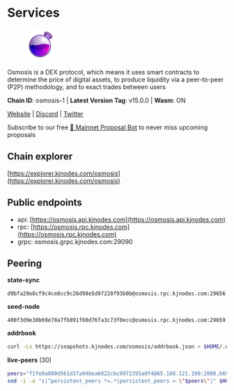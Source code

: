 # Services

<figure><img src="https://raw.githubusercontent.com/kj89/cosmos-images/main/logos/osmosis.png" alt=""><figcaption></figcaption></figure>

Osmosis is a DEX protocol, which means it uses smart contracts  to determine the price of digital assets, to produce liquidity  via a peer-to-peer (P2P) methodology, and to exact trades between users

**Chain ID**: osmosis-1 | **Latest Version Tag**: v15.0.0 | **Wasm**: ON

[Website](https://osmosis.zone) | [Discord](https://discord.gg/osmosis) | [Twitter](https://twitter.com/osmosiszone)



Subscribe to our free [🤖 Mainnet Proposal Bot](https://t.me/kjnodes_proposal_bot) to never miss upcoming proposals


## Chain explorer
[https://explorer.kjnodes.com/osmosis](https://explorer.kjnodes.com/osmosis)

## Public endpoints

* api: [https://osmosis.api.kjnodes.com](https://osmosis.api.kjnodes.com)
* rpc: [https://osmosis.rpc.kjnodes.com](https://osmosis.rpc.kjnodes.com)
* grpc: osmosis.grpc.kjnodes.com:29090

## Peering

**state-sync**

```text
d9bfa29e0cf9c4ce0cc9c26d98e5d97228f93b0b@osmosis.rpc.kjnodes.com:29656
```

**seed-node**

```text
400f3d9e30b69e78a7fb891f60d76fa3c73f0ecc@osmosis.rpc.kjnodes.com:29659
```

**addrbook**
```bash
curl -Ls https://snapshots.kjnodes.com/osmosis/addrbook.json > $HOME/.osmosisd/config/addrbook.json
```

**live-peers** (30)
```bash
peers="f1fe0a080d561d37a94bea6022cbc0972395a0f4@65.108.121.190:2000,b69e57cd6f796ac5d6efb1a834163365c37cbfa8@78.46.69.29:26656,ec929701754be057fb38c824fc127e26add9c900@138.201.121.185:26666,0419c998d6aac0afdb05808ad9a935670248e209@65.108.204.56:26656,d9bfa29e0cf9c4ce0cc9c26d98e5d97228f93b0b@65.109.88.38:29656,4e38d3caa1554d7f46a2654fa9997554c13f61f2@95.216.96.61:26656,23d67702fc76a2f3b3f3b74876727934843cff94@195.14.6.2:26656,b6ec9c7284b45eb912b01c192f7ffd8ef7508ec7@51.81.123.33:26656,807eda3abecff79df294d127cf58d6d5e07393ee@67.209.54.21:26656,af678c610cf37bf5d443efdba7ac1354f104415c@137.184.9.18:32644,13d17adf418ceab5528096dcacf130830fee2b86@35.215.50.201:26656,f024eadf265f72f4240e5e3ea20eac22f6695ccb@159.65.100.92:26656,913e9db0332df1152e5afe032ab81bdb65e3f91c@110.11.23.44:26656,8a0caf4581f135b1468408ec398d94573da02e8c@198.244.202.140:26656,74e8ba742d8312c250f3237c8c8f3f951c01f9df@95.216.4.104:26656,ef573bd8b519f9572798444f6c229ab0a3204bb8@5.9.94.24:26656,c257db7b3a7f61688c6452d1e9dcfb3034e54fe8@143.198.98.144:26656,d0c050f33b7aa1032a3763da0e7eb8df0ac72a2c@162.55.92.114:12000,65f51ebf46256d829ae5903e9faf31dae35bdf46@65.109.64.245:26656,3226b67b2bb9da41b633392a785e87e8f6749939@162.55.245.149:12000,f986f99b9aebdc4dd1f01903a2288e6d34db20d8@65.108.206.90:26656,6d2558d2999d3edcc5bc0222561c9828e7b23fb9@51.161.115.51:26656,c124ce0b508e8b9ed1c5b6957f362225659b5343@169.155.171.103:26656,a50c8dcd0e83032b5e29d5c5beef6e54ddafb508@35.83.253.164:26656,c879d94349a7be8168166250c084c68698a1d18d@45.32.181.106:26656,4d1828a3df5a7c3d05030897eb7c82e6ac79c520@135.181.138.95:12000,ab3be1a8b463ac07d457dcce7af6b95cc7bae46b@46.4.79.183:26736,2904827f3ffa642bf7122d65cef27e1ab40a7346@35.74.104.174:16656,4a837e3411b0281f00c07706cfea72d3ebc575f1@176.9.38.49:26656,253bc0e57f48cb4f70493e6109b756208e20e8fe@135.181.171.121:26656"
sed -i -e "s|^persistent_peers *=.*|persistent_peers = \"$peers\"|" $HOME/.osmosisd/config/config.toml
```

